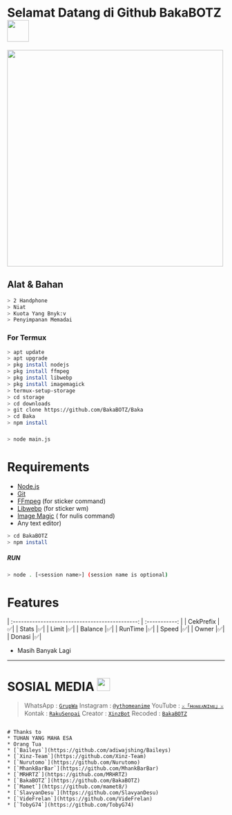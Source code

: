 # Selamat Datang di Github BakaBOTZ <img src="https://github.com/TheDudeThatCode/TheDudeThatCode/blob/master/Assets/Hi.gif" width="50px">
<img src="https://github.com/TheDudeThatCode/TheDudeThatCode/blob/master/Assets/Developer.gif" width="500px">

## Alat & Bahan
```bash
> 2 Handphone
> Niat
> Kuota Yang Bnyk:v
> Penyimpanan Memadai
```


### For Termux
```bash
> apt update 
> apt upgrade
> pkg install nodejs 
> pkg install ffmpeg 
> pkg install libwebp 
> pkg install imagemagick
> termux-setup-storage
> cd storage
> cd downloads
> git clone https://github.com/BakaBOTZ/Baka
> cd Baka
> npm install
```
###
```bash
> node main.js
```


# Requirements
* [Node.js](https://nodejs.org/en/)
* [Git](https://git-scm.com/downloads)
* [FFmpeg](https://github.com/BtbN/FFmpeg-Builds/releases/download/autobuild-2020-12-08-13-03/ffmpeg-n4.3.1-26-gca55240b8c-win64-gpl-4.3.zip) (for sticker command)
* [Libwebp](https://developers.google.com/speed/webp/download) (for sticker wm)
* [Image Magic](https://imagemagick.org/script/download.php) ( for nulis command)
* Any text editor) 
```bash
> cd BakaBOTZ
> npm install
```
##### RUN
```bash
> node . [<session name>] (session name is optional)
```
# Features
| :---------------------------------------------: | :-----------: | 
| CekPrefix |✅|
| Stats |✅|
| Limit |✅|
| Balance |✅|
| RunTime |✅|
| Speed |✅|
| Owner |✅|
| Donasi |✅|

* Masih Banyak Lagi
--------------

# SOSIAL MEDIA <img src="https://github.com/TheDudeThatCode/TheDudeThatCode/blob/master/Assets/Earth.gif" width="30px">
> WhatsApp  : [`GrupWa`](https://chat.whatsapp.com/I1EYwXRsPzF7WxhGvvaE7v) 
> Instagram : [`@ythomeanime`](https://instagram.com/ythomeanime)
> YouTube   : [`⚔「ʜᴏᴍᴇᴀɴɪᴍᴇ」⚔`](https://youtube.com/channel/UC7SydwUESoyOQ3qZZuoaNHw)
> Kontak    : [`RakuSenpai`](https://wa.me/6287834993722)
> Creator   : [`XinzBot`](https://github.com/https://github.com/Xinz-Team)
> Recoded   : [`BakaBOTZ`](https://github.com/BakaBOTZ)
```

# Thanks to
* TUHAN YANG MAHA ESA
* Orang Tua
* [`Baileys`](https://github.com/adiwajshing/Baileys)
* [`Xinz-Team`](https://github.com/Xinz-Team)
* [`Nurutomo`](https://github.com/Nurutomo)
* [`MhankBarBar`](https://github.com/MhankBarBar)
* [`MRHRTZ`](https://github.com/MRHRTZ)
* [`BakaBOTZ`](https://github.com/BakaBOTZ)
* [`Mamet`](https://github.com/mamet8/)
* [`SlavyanDesu`](https://github.com/SlavyanDesu)
* [`VideFrelan`](https://github.com/VideFrelan)
* [`TobyG74`](https://github.com/TobyG74)
```
